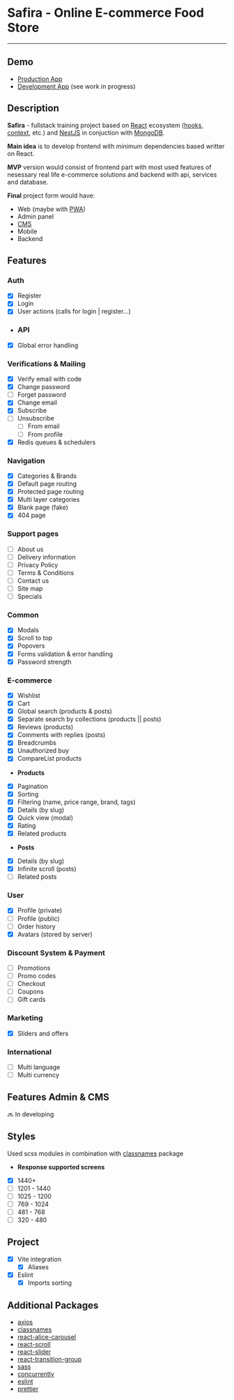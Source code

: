# Safira - Online E-commerce Food Store

---

## Demo

- [Production App](https://safira-store.shop)
- [Development App](https://safira-shop-web-dev.onrender.com/) (see work in progress)

## Description

**Safira** - fullstack training project based on [React](https://react.dev/)
ecosystem ([hooks](https://react.dev/reference/react), [context](https://react.dev/reference/react/useContext), etc.)
and [NestJS](https://nestjs.com/) in conjuction with [MongoDB](https://www.mongodb.com/).

**Main idea** is to develop frontend with minimum dependencies based writter on React.

**MVP** version would consist of frontend part with most used features of nesessary real life e-commerce solutions and
backend with api, services and database.

**Final** project form would have:

- Web (maybe with [PWA](https://developer.mozilla.org/en-US/docs/Web/Progressive_web_apps))
- Admin panel
- [CMS](https://developer.mozilla.org/en-US/docs/Glossary/CMS)
- Mobile
- Backend

## Features

### Auth

- [x] Register
- [x] Login
- [x] User actions (calls for login | register...)

- ### API

- [x] Global error handling

### Verifications & Mailing

- [x] Verify email with code
- [x] Change password
- [ ] Forget password
- [x] Change email
- [x] Subscribe
- [ ] Unsubscribe
  - [ ] From email
  - [ ] From profile
- [x] Redis queues & schedulers

### Navigation

- [x] Categories & Brands
- [x] Default page routing
- [x] Protected page routing
- [x] Multi layer categories
- [x] Blank page (fake)
- [x] 404 page

### Support pages

- [ ] About us
- [ ] Delivery information
- [ ] Privacy Policy
- [ ] Terms & Conditions
- [ ] Contact us
- [ ] Site map
- [ ] Specials

### Common

- [x] Modals
- [x] Scroll to top
- [x] Popovers
- [x] Forms validation & error handling
- [x] Password strength

### E-commerce

- [x] Wishlist
- [x] Cart
- [x] Global search (products & posts)
- [x] Separate search by collections (products || posts)
- [x] Reviews (products)
- [x] Comments with replies (posts)
- [x] Breadcrumbs
- [x] Unauthorized buy
- [x] CompareList products

- **Products**
- [x] Pagination
- [x] Sorting
- [x] Filtering (name, price range, brand, tags)
- [x] Details (by slug)
- [x] Quick view (modal)
- [x] Rating
- [x] Related products

- **Posts**
- [x] Details (by slug)
- [x] Infinite scroll (posts)
- [ ] Related posts

### User

- [x] Profile (private)
- [ ] Profile (public)
- [ ] Order history
- [x] Avatars (stored by server)

### Discount System & Payment

- [ ] Promotions
- [ ] Promo codes
- [ ] Checkout
- [ ] Coupons
- [ ] Gift cards

### Marketing

- [x] Sliders and offers

### International

- [ ] Multi language
- [ ] Multi currency

## Features Admin & CMS

🔜 In developing

## Styles

Used scss modules in combination with [classnames](https://www.npmjs.com/package/classnames) package

- **Response supported screens**
- [x] 1440+
- [ ] 1201 - 1440
- [ ] 1025 - 1200
- [ ] 769 - 1024
- [ ] 481 - 768
- [ ] 320 - 480

## Project
- [x] Vite integration
  - [x] Aliases
- [x] Eslint
  - [x] Imports sorting

## Additional Packages

- [axios](https://www.npmjs.com/package/axios)
- [classnames](https://www.npmjs.com/package/classnames)
- [react-alice-carousel](https://www.npmjs.com/package/react-alice-carousel)
- [react-scroll](https://www.npmjs.com/package/react-scroll)
- [react-slider](https://www.npmjs.com/package/react-slider)
- [react-transition-group](https://www.npmjs.com/package/react-transition-group)
- [sass](https://www.npmjs.com/package/sass)
- [concurrently](https://www.npmjs.com/package/concurrently)
- [eslint](https://www.npmjs.com/package/eslint)
- [prettier](https://www.npmjs.com/package/prettier)
